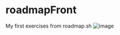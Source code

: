 # roadmapFront
My first exercises from roadmap.sh
![image](https://github.com/user-attachments/assets/2947801b-d7d0-4387-b18a-e7d4a61936fe)
